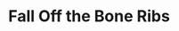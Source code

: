 ---
title: Fall Off the Bone Ribs
description: This is good!
thumbnail: /img/fall-off-the-bone-ribs.jpeg
thumbnail_alt: Fall Off the Bone Ribs
tags: []
servings: 6
prep_time: 10
cook_time: 190
oven_temp: 290
cooks_note: Start by preheating the oven to 290°F.
ingredients:
    - qty: 1
      unit: rack
      name: Pork Ribs
    - qty: 1
      unit: cup
      name: BBQ Sauce
    - qty: 3
      unit: tbsp.
      name: Brown Sugar
    - qty: 1
      unit: tbsp.
      name: Garlic Powder
    - qty: 1
      unit: tbsp.
      name: Onion Powder
    - qty: 1
      unit: tbsp.
      name: Chili Powder
    - qty: 2
      unit: tsp.
      name: Smoked Paprika
    - qty: 2
      unit: tsp.
      name: Cumin
      
directions:
    - Mix the rub ingredients together then completely coat the ribs and wrap them up with aluminum foil, with the flat meaty side down.
    - Put the ribs in the oven on the middle rack for 3 hours or until they feel loosely attached to the bone then pull them out of the oven and turn it onto Hi Broil.
    - Open the foil package completely and cover the bottom of the ribs with some of your BBQ sauce. Then place them back under the broiler until the sauce looks slightly caramelized. Then take them out and carefully flip the ribs without pulling them apart and do the same thing on the top side, this time pay attention to let the sauce caramelize perfectly without burning it. Chop them into smaller pieces and serve.
---